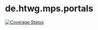 de.htwg.mps.portals
===================

[![Coverage Status](https://img.shields.io/coveralls/deparlak/de.htwg.mps.portals.svg)](https://coveralls.io/r/deparlak/de.htwg.mps.portals)
